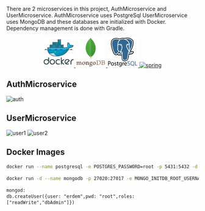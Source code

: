 There are 2 microservices in this project, AuthMicroservice and UserMicroservice. AuthMicroservice uses PostgreSql UserMicroservice uses MongoDB and these databases are initialized with Docker. Dependency management is done with Gradle. 

<p align="center"> <a href="https://www.docker.com/" target="_blank" rel="noreferrer"> <img src="https://raw.githubusercontent.com/devicons/devicon/master/icons/docker/docker-original-wordmark.svg" alt="docker" width="80" height="80"/> </a> <a href="https://www.mongodb.com/" target="_blank" rel="noreferrer"> <img src="https://raw.githubusercontent.com/devicons/devicon/master/icons/mongodb/mongodb-original-wordmark.svg" alt="mongodb" width="80" height="80"/> </a> <a href="https://www.postgresql.org" target="_blank" rel="noreferrer"> <img src="https://raw.githubusercontent.com/devicons/devicon/master/icons/postgresql/postgresql-original-wordmark.svg" alt="postgresql" width="80" height="80"/> </a>  <a href="https://spring.io/" target="_blank" rel="noreferrer"> <img src="https://www.vectorlogo.zone/logos/springio/springio-icon.svg" alt="spring" width="80" height="80"/> </a> </p>

## AuthMicroservice
![auth](https://github.com/user-attachments/assets/64d236dd-788c-4399-861f-70b29e4a1efc)

## UserMicroservice
![user1](https://github.com/user-attachments/assets/dcf0432c-7781-4453-bfee-86915c0fe66e)
![user2](https://github.com/user-attachments/assets/45f9d1a6-c99e-45ac-b84c-15513fa77fd5)


## Docker Images

```bash
docker run --name postgresql -e POSTGRES_PASSWORD=root -p 5431:5432 -d postgres
```
```bash
docker run -d --name mongodb -p 27020:27017 -e MONGO_INITDB_ROOT_USERNAME=admin -e MONGO_INITDB_ROOT_PASSWORD=root mongo
```

    mongod: 
    db.createUser({user: "erdem",pwd: "root",roles: ["readWrite","dbAdmin"]}) 


